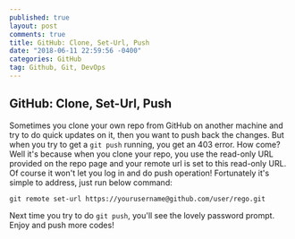 ```yaml
---
published: true
layout: post
comments: true
title: GitHub: Clone, Set-Url, Push
date: "2018-06-11 22:59:56 -0400"
categories: GitHub
tag: Github, Git, DevOps	
---
```


## GitHub: Clone, Set-Url, Push

Sometimes you clone your own repo from GitHub on another machine and try to do quick updates on it, then you want to push back the changes. But when you try to get a `git push` running, you get an 403 error. How come? Well it's because when you clone your repo, you use the read-only URL provided on the repo page and your remote url is set to this read-only URL. Of course it won't let you log in and do push operation! Fortunately it's simple to address, just run below command:

```shell
git remote set-url https://yourusername@github.com/user/rego.git
```

Next time you try to do `git push`, you'll see the lovely password prompt. Enjoy and push more codes!


